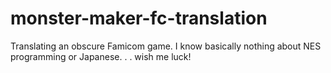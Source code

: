 # monster-maker-fc-translation
Translating an obscure Famicom game. I know basically nothing about NES programming or Japanese. . . wish me luck!

